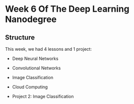 # Week 6 Of The Deep Learning Nanodegree

## Structure

This week, we had 4 lessons and 1 project:

- Deep Neural Networks
- Convolutional Networks
- Image Classification
- Cloud Computing

- Project 2: Image Classification
